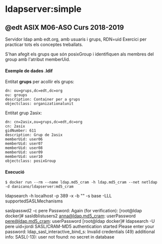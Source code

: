 # ldapserver:simple


## @edt ASIX M06-ASO Curs 2018-2019

Servidor ldap amb edt.org, amb usuaris i grups, RDN=uid
Exercici per practicar tots els conceptes treballats.


S'han afegit els grups que són posixGroup i identifiquen als membres del group amb l'atribut memberUid.

#### Exemple de dades .ldif

Entitat **grups** per acollir els grups:
```
dn: ou=grups,dc=edt,dc=org
ou: groups
description: Container per a grups
objectclass: organizationalunit
```

Entitat grup 2asix:
```
dn: cn=2asix,ou=grups,dc=edt,dc=org
cn: 2asix
gidNumber: 611
description: Grup de 2asix
memberUid: user06
memberUid: user07
memberUid: user08
memberUid: user09
memberUid: user10
objectclass: posixGroup
```


#### Execució

```
$ docker run --rm --name ldap.md5_cram -h ldap.md5_cram --net netldap -d danicano/ldapserver:md5_cram
```

ldapsearch -h localhost -p 389 -x -b "" -s base -LLL supportedSASLMechanisms


saslpasswd2 -c pere
Password: 
Again (for verification): 
[root@ldap docker]# sasldblistusers2 
anna@ldap.md5_cram: userPassword
pere@ldap.md5_cram: userPassword
[root@ldap docker]# ldapsearch -U pere uid=jordi
SASL/CRAM-MD5 authentication started
Please enter your password: 
ldap_sasl_interactive_bind_s: Invalid credentials (49)
	additional info: SASL(-13): user not found: no secret in database
